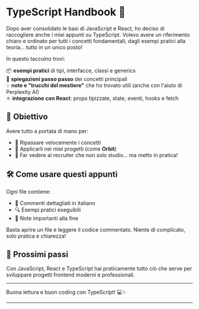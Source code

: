 # TypeScript Handbook 📘

Dopo aver consolidato le basi di JavaScript e React, ho deciso di raccogliere anche i miei appunti su TypeScript.
Volevo avere un riferimento chiaro e ordinato per tutti i concetti fondamentali, dagli esempi pratici alla teoria… tutto in un unico posto!

In questo taccuino trovi:

📦 **esempi pratici** di tipi, interfacce, classi e generics  
🔄 **spiegazioni passo passo** dei concetti principali  
💡 **note e "trucchi del mestiere"** che ho trovato utili (anche con l'aiuto di Perplexity AI)  
⚛️ **integrazione con React**: props tipizzate, state, eventi, hooks e fetch  

## 🎯 Obiettivo

Avere tutto a portata di mano per:
- 📖 Ripassare velocemente i concetti
- 🚀 Applicarli nei miei progetti (come **Orbit**)
- 💼 Far vedere ai recruiter che non solo studio… ma metto in pratica!

## 🛠️ Come usare questi appunti

Ogni file contiene:
- 💬 Commenti dettagliati in italiano
- 🔍 Esempi pratici eseguibili
- 📝 Note importanti alla fine

Basta aprire un file e leggere il codice commentato. Niente di complicato, solo pratica e chiarezza!

## 🚀 Prossimi passi

Con JavaScript, React e TypeScript hai praticamente tutto ciò che serve per sviluppare progetti frontend moderni e professionali.

***

Buona lettura e buon coding con TypeScript! 💻✨

***
